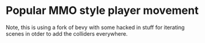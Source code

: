 # Popular MMO style player movement

Note, this is using a fork of bevy with some hacked in stuff for iterating scenes in otder to add the colliders everywhere.
